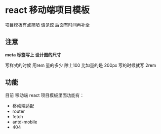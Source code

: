 

# react 移动端项目模板


项目模板有点简陋 请见谅 后面有时间再补全


## 注意

**meta 标签写上 设计图的尺寸**

写样式的时候 用rem 量的多少 除上100  比如量的是 200px 写的时候就写 2rem



## 功能

目前 移动端 react 项目模板里面功能有：

- 移动端适配
- router
- fetch
- antd-mobile
- 404